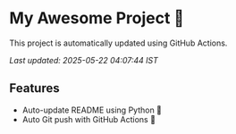 # My Awesome Project 🚀

This project is automatically updated using GitHub Actions.

_Last updated: 2025-05-22 04:07:44 IST_

## Features
- Auto-update README using Python 🐍
- Auto Git push with GitHub Actions 🤖
